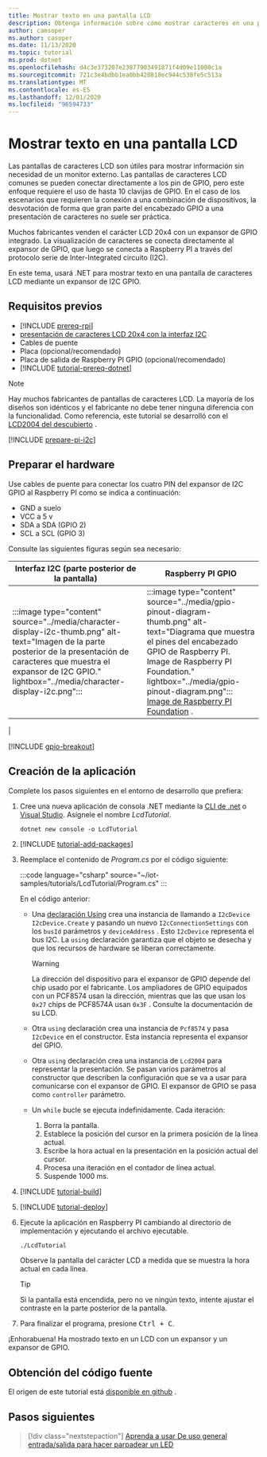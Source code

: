 ```yaml
---
title: Mostrar texto en una pantalla LCD
description: Obtenga información sobre cómo mostrar caracteres en una pantalla de cristal líquido con las bibliotecas de IoT de .NET.
author: camsoper
ms.author: casoper
ms.date: 11/13/2020
ms.topic: tutorial
ms.prod: dotnet
ms.openlocfilehash: d4c3e373207e23877903491871f4d09e11000c1a
ms.sourcegitcommit: 721c3e4bdbb1ea0bb420818ec944c538fe5c513a
ms.translationtype: MT
ms.contentlocale: es-ES
ms.lasthandoff: 12/01/2020
ms.locfileid: "96594733"
---
```

<!--markdownlint-disable DOCSMD011 -->
# <a name="display-text-on-an-lcd"></a>Mostrar texto en una pantalla LCD

Las pantallas de caracteres LCD son útiles para mostrar información sin necesidad de un monitor externo. Las pantallas de caracteres LCD comunes se pueden conectar directamente a los pin de GPIO, pero este enfoque requiere el uso de hasta 10 clavijas de GPIO. En el caso de los escenarios que requieren la conexión a una combinación de dispositivos, la desvotación de forma que gran parte del encabezado GPIO a una presentación de caracteres no suele ser práctica.

Muchos fabricantes venden el carácter LCD 20x4 con un expansor de GPIO integrado. La visualización de caracteres se conecta directamente al expansor de GPIO, que luego se conecta a Raspberry PI a través del protocolo serie de Inter-Integrated circuito (I2C).

En este tema, usará .NET para mostrar texto en una pantalla de caracteres LCD mediante un expansor de I2C GPIO.

## <a name="prerequisites"></a>Requisitos previos

- [!INCLUDE [prereq-rpi](../includes/prereq-rpi.md)]
- [presentación de caracteres LCD 20x4 con la interfaz I2C](https://www.bing.com/images/search?q=20x4+lcd+display+with+i2c)<span class="docon docon-navigate-external x-hidden-focus"></span>
- Cables de puente
- Placa (opcional/recomendado)
- Placa de salida de Raspberry PI GPIO (opcional/recomendado)
- [!INCLUDE [tutorial-prereq-dotnet](../includes/tutorial-prereq-dotnet.md)]

> [!NOTE]
> Hay muchos fabricantes de pantallas de caracteres LCD. La mayoría de los diseños son idénticos y el fabricante no debe tener ninguna diferencia con la funcionalidad. Como referencia, este tutorial se desarrolló con el [LCD2004 del descubierto](https://www.sunfounder.com/lcd2004-module.html) <span class="docon docon-navigate-external x-hidden-focus"></span> .

[!INCLUDE [prepare-pi-i2c](../includes/prepare-pi-i2c.md)]

## <a name="prepare-the-hardware"></a>Preparar el hardware

Use cables de puente para conectar los cuatro PIN del expansor de I2C GPIO al Raspberry PI como se indica a continuación:

- GND a suelo
- VCC a 5 v
- SDA a SDA (GPIO 2)
- SCL a SCL (GPIO 3)

Consulte las siguientes figuras según sea necesario:

| Interfaz I2C (parte posterior de la pantalla) | Raspberry PI GPIO |
|---------------------------------|-------------------|
| :::image type="content" source="../media/character-display-i2c-thumb.png" alt-text="Imagen de la parte posterior de la presentación de caracteres que muestra el expansor de I2C GPIO." lightbox="../media/character-display-i2c.png"::: | :::image type="content" source="../media/gpio-pinout-diagram-thumb.png" alt-text="Diagrama que muestra el pines del encabezado GPIO de Raspberry PI. Image de Raspberry PI Foundation." lightbox="../media/gpio-pinout-diagram.png":::<br />[Image de Raspberry PI Foundation](https://www.raspberrypi.org/documentation/usage/gpio/) <span class="docon docon-navigate-external x-hidden-focus"></span> .
 |

[!INCLUDE [gpio-breakout](../includes/gpio-breakout.md)]

## <a name="create-the-app"></a>Creación de la aplicación

Complete los pasos siguientes en el entorno de desarrollo que prefiera:

1. Cree una nueva aplicación de consola .NET mediante la [CLI de .net](../../core/tools/dotnet-new.md) o [Visual Studio](../../core/tutorials/with-visual-studio.md). Asígnele el nombre *LcdTutorial*.

    ```dotnetcli
    dotnet new console -o LcdTutorial
    ```

1. [!INCLUDE [tutorial-add-packages](../includes/tutorial-add-packages.md)]
1. Reemplace el contenido de *Program.cs* por el código siguiente:

    :::code language="csharp" source="~/iot-samples/tutorials/LcdTutorial/Program.cs" :::

    En el código anterior:

    - Una [declaración Using](../../csharp/whats-new/csharp-8.md#using-declarations) crea una instancia de llamando a `I2cDevice` `I2cDevice.Create` y pasando un nuevo `I2cConnectionSettings` con los `busId` parámetros y `deviceAddress` . Esto `I2cDevice` representa el bus I2C. La `using` declaración garantiza que el objeto se desecha y que los recursos de hardware se liberan correctamente.

        > [!WARNING]
        > La dirección del dispositivo para el expansor de GPIO depende del chip usado por el fabricante. Los ampliadores de GPIO equipados con un PCF8574 usan la dirección, mientras que las que usan los `0x27` chips de PCF8574A usan `0x3F` . Consulte la documentación de su LCD.

    - Otra `using` declaración crea una instancia de `Pcf8574` y pasa `I2cDevice` en el constructor. Esta instancia representa el expansor del GPIO.
    - Otra `using` declaración crea una instancia de `Lcd2004` para representar la presentación. Se pasan varios parámetros al constructor que describen la configuración que se va a usar para comunicarse con el expansor de GPIO. El expansor de GPIO se pasa como `controller` parámetro.
    - Un `while` bucle se ejecuta indefinidamente. Cada iteración:
        1. Borra la pantalla.
        1. Establece la posición del cursor en la primera posición de la línea actual.
        1. Escribe la hora actual en la presentación en la posición actual del cursor.
        1. Procesa una iteración en el contador de línea actual.
        1. Suspende 1000 ms.

1. [!INCLUDE [tutorial-build](../includes/tutorial-build.md)]
1. [!INCLUDE [tutorial-deploy](../includes/tutorial-deploy.md)]
1. Ejecute la aplicación en Raspberry PI cambiando al directorio de implementación y ejecutando el archivo ejecutable.

    ```bash
    ./LcdTutorial
    ```

    Observe la pantalla del carácter LCD a medida que se muestra la hora actual en cada línea.

    > [!TIP]
    > Si la pantalla está encendida, pero no ve ningún texto, intente ajustar el contraste en la parte posterior de la pantalla.

1. Para finalizar el programa, presione <kbd>Ctrl + C</kbd>.

¡Enhorabuena! Ha mostrado texto en un LCD con un expansor y un expansor de GPIO.

## <a name="get-the-source-code"></a>Obtención del código fuente

El origen de este tutorial está [disponible en github](https://github.com/MicrosoftDocs/dotnet-iot-assets/tree/master/tutorials/LcdTutorial) <span class="docon docon-navigate-external x-hidden-focus"></span> .

## <a name="next-steps"></a>Pasos siguientes

> [!div class="nextstepaction"]
> [Aprenda a usar De uso general entrada/salida para hacer parpadear un LED](../tutorials/blink-led.md)
